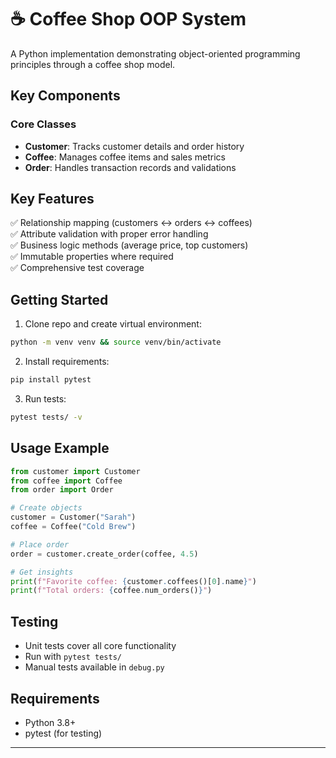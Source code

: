 # ☕ Coffee Shop OOP System

A Python implementation demonstrating object-oriented programming principles through a coffee shop model.

## Key Components

### Core Classes
- **Customer**: Tracks customer details and order history
- **Coffee**: Manages coffee items and sales metrics  
- **Order**: Handles transaction records and validations

## Key Features
✅ Relationship mapping (customers ↔ orders ↔ coffees)  
✅ Attribute validation with proper error handling  
✅ Business logic methods (average price, top customers)  
✅ Immutable properties where required  
✅ Comprehensive test coverage

## Getting Started

1. Clone repo and create virtual environment:
```bash
python -m venv venv && source venv/bin/activate
```

2. Install requirements:
```bash
pip install pytest
```

3. Run tests:
```bash
pytest tests/ -v
```

## Usage Example
```python
from customer import Customer
from coffee import Coffee
from order import Order

# Create objects
customer = Customer("Sarah")
coffee = Coffee("Cold Brew")

# Place order
order = customer.create_order(coffee, 4.5)

# Get insights
print(f"Favorite coffee: {customer.coffees()[0].name}")
print(f"Total orders: {coffee.num_orders()}")
```

## Testing
- Unit tests cover all core functionality
- Run with `pytest tests/`
- Manual tests available in `debug.py`

## Requirements
- Python 3.8+
- pytest (for testing)

---
